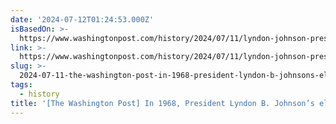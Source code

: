 ```yaml
---
date: '2024-07-12T01:24:53.000Z'
isBasedOn: >-
  https://www.washingtonpost.com/history/2024/07/11/lyndon-johnson-presidential-race-exit
link: >-
  https://www.washingtonpost.com/history/2024/07/11/lyndon-johnson-presidential-race-exit
slug: >-
  2024-07-11-the-washington-post-in-1968-president-lyndon-b-johnsons-election-exit
tags:
  - history
title: '[The Washington Post] In 1968, President Lyndon B. Johnson’s election exit '
---
```

 
